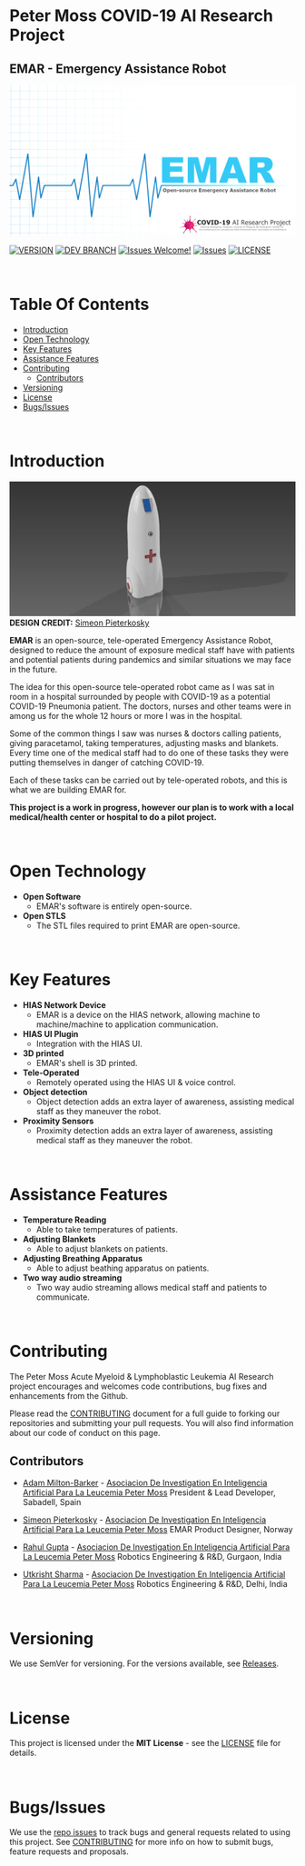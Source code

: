 # Peter Moss COVID-19 AI Research Project
## EMAR - Emergency Assistance Robot
[![EMAR - Emergency Assistance Robot](Media/Images/EMAR.png)](https://github.com/COVID-19-AI-Research-Project/EMAR)

[![VERSION](https://img.shields.io/badge/VERSION-0.0.0-blue.svg)](https://github.com/COVID-19-AI-Research-Project/EMAR/tree/0.0.0) [![DEV BRANCH](https://img.shields.io/badge/DEV%20BRANCH-0.1.0-blue.svg)](https://github.com/COVID-19-AI-Research-Project/EMAR/tree/0.1.0) [![Issues Welcome!](https://img.shields.io/badge/Contributions-Welcome-lightgrey.svg)](CONTRIBUTING.md) [![Issues](https://img.shields.io/badge/Issues-Welcome-lightgrey.svg)](issues) [![LICENSE](https://img.shields.io/badge/LICENSE-MIT-blue.svg)](LICENSE)

&nbsp;

# Table Of Contents

- [Introduction](#introduction)
- [Open Technology](#open-technology)
- [Key Features](#key-features)
- [Assistance Features](#assistance-features)
- [Contributing](#contributing)
    - [Contributors](#contributors)
- [Versioning](#versioning)
- [License](#license)
- [Bugs/Issues](#bugs-issues)

&nbsp;

# Introduction

![EMAR Design 1](Media/Images/EMAR-Design-1.jpg)  
**DESIGN CREDIT:** [Simeon Pieterkosky](https://www.leukemiaresearchassociation.ai/team/simeon-pieterkosky "Simeon Pieterkosky")

**EMAR** is an open-source, tele-operated Emergency Assistance Robot, designed to reduce the amount of exposure medical staff have with patients and potential patients during pandemics and similar situations we may face in the future. 

The idea for this open-source tele-operated robot came as I was sat in room in a hospital surrounded by people with COVID-19 as a potential COVID-19 Pneumonia patient. The doctors, nurses and other teams were in among us for the whole 12 hours or more I was in the hospital.

Some of the common things I saw was nurses & doctors calling patients, giving paracetamol, taking temperatures, adjusting masks and blankets. Every time one of the medical staff had to do one of these tasks they were putting themselves in danger of catching COVID-19.

Each of these tasks can be carried out by tele-operated robots, and this is what we are building EMAR for.    

__This project is a work in progress, however our plan is to work with a local medical/health center or hospital to do a pilot project.__

&nbsp;

# Open Technology
- **Open Software** 
    - EMAR's software is entirely open-source.
- **Open STLS** 
    - The STL files required to print EMAR are open-source.

&nbsp;

# Key Features

- **HIAS Network Device**
    - EMAR is a device on the HIAS network, allowing machine to machine/machine to application communication.
- **HIAS UI Plugin**
    - Integration with the HIAS UI.
- **3D printed**
    - EMAR's shell is 3D printed.
- **Tele-Operated** 
    - Remotely operated using the HIAS UI & voice control.
- **Object detection** 
    - Object detection adds an extra layer of awareness, assisting medical staff as they maneuver the robot.
- **Proximity Sensors** 
    - Proximity detection adds an extra layer of awareness, assisting medical staff as they maneuver the robot.

&nbsp;

# Assistance Features
- **Temperature Reading** 
    - Able to take temperatures of patients.
- **Adjusting Blankets** 
    - Able to adjust blankets on patients.
- **Adjusting Breathing Apparatus** 
    - Able to adjust beathing apparatus on patients.
- **Two way audio streaming** 
    - Two way audio streaming allows medical staff and patients to communicate.

&nbsp;

# Contributing

The Peter Moss Acute Myeloid & Lymphoblastic Leukemia AI Research project encourages and welcomes code contributions, bug fixes and enhancements from the Github.

Please read the [CONTRIBUTING](CONTRIBUTING.md "CONTRIBUTING") document for a full guide to forking our repositories and submitting your pull requests. You will also find information about our code of conduct on this page.

## Contributors

- [Adam Milton-Barker](https://www.leukemiaresearchassociation.ai/team/adam-milton-barker "Adam Milton-Barker") - [Asociacion De Investigation En Inteligencia Artificial Para La Leucemia Peter Moss](https://www.leukemiaresearchassociation.ai "Asociacion De Investigation En Inteligencia Artificial Para La Leucemia Peter Moss") President & Lead Developer, Sabadell, Spain

- [Simeon Pieterkosky](https://www.leukemiaresearchassociation.ai/team/simeon-pieterkosky "Simeon Pieterkosky") - [Asociacion De Investigation En Inteligencia Artificial Para La Leucemia Peter Moss](https://www.leukemiaresearchassociation.ai "Asociacion De Investigation En Inteligencia Artificial Para La Leucemia Peter Moss") EMAR Product Designer, Norway

- [Rahul Gupta](https://www.leukemiaresearchassociation.ai/team/rahul-gupta "Rahul Gupta") - [Asociacion De Investigation En Inteligencia Artificial Para La Leucemia Peter Moss](https://www.leukemiaresearchassociation.ai "Asociacion De Investigation En Inteligencia Artificial Para La Leucemia Peter Moss") Robotics Engineering & R&D, Gurgaon, India

- [Utkrisht Sharma](https://www.leukemiaresearchassociation.ai/team/utkrisht-sharma "Utkrisht Sharma") - [Asociacion De Investigation En Inteligencia Artificial Para La Leucemia Peter Moss](https://www.leukemiaresearchassociation.ai "Asociacion De Investigation En Inteligencia Artificial Para La Leucemia Peter Moss") Robotics Engineering & R&D, Delhi, India

&nbsp;

# Versioning

We use SemVer for versioning. For the versions available, see [Releases](releases "Releases").

&nbsp;

# License

This project is licensed under the **MIT License** - see the [LICENSE](LICENSE "LICENSE") file for details.

&nbsp;

# Bugs/Issues

We use the [repo issues](issues "repo issues") to track bugs and general requests related to using this project. See [CONTRIBUTING](CONTRIBUTING.md "CONTRIBUTING") for more info on how to submit bugs, feature requests and proposals.